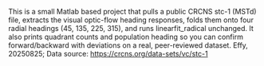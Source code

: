 This is a small Matlab based project that pulls a public CRCNS stc-1 (MSTd) file, extracts the visual optic-flow heading responses, folds them onto four radial headings (45, 135, 225, 315), and runs linearfit_radical unchanged. It also prints quadrant counts and population heading so you can confirm forward/backward with deviations on a real, peer-reviewed dataset.
Effy, 20250825;
Data source: https://crcns.org/data-sets/vc/stc-1
